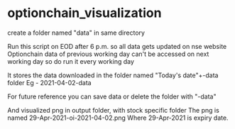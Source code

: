 # optionchain_visualization

create a folder named "data" in same directory

Run this script on EOD after 6 p.m. so all data gets updated on nse website
Optionchain data of previous working day can't be accessed on next working day so do run it every working day

It stores the data downloaded in the folder named
"Today's date"+-data folder
Eg - 2021-04-02-data

For future reference you can save data or delete the folder with "-data" 

And visualized png in output folder, with stock specific folder
The png is named
29-Apr-2021-oi-2021-04-02.png
Where 29-Apr-2021 is expiry date.

